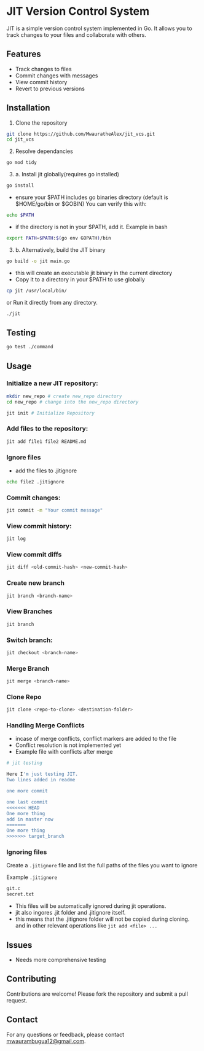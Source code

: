 # JIT Version Control System

JIT is a simple version control system implemented in Go. It allows you to track changes to your files and collaborate with others.

## Features

- Track changes to files
- Commit changes with messages
- View commit history
- Revert to previous versions

## Installation


1. Clone the repository
```bash
git clone https://github.com/MwauratheAlex/jit_vcs.git
cd jit_vcs
```

2. Resolve dependancies
```bash
go mod tidy
```

3. a. Install jit globally(requires go installed)
```bash
go install 
```
- ensure your $PATH includes go binaries directory (default is $HOME/go/bin or $GOBIN)
You can verify this with:
```bash
echo $PATH
```
- if the directory is not in your $PATH, add it. 
Example in bash
```bash
export PATH=$PATH:$(go env GOPATH)/bin
```

3. b. Alternatively, build the JIT binary
```bash
go build -o jit main.go
```

- this will create an executable jit binary in the current directory
 - Copy it to a directory in your $PATH to use globally
```bash
cp jit /usr/local/bin/
```

or Run it directly from any directory.
```bash
./jit
```

## Testing
```bash
go test ./command
```


## Usage

### Initialize a new JIT repository:

```bash
mkdir new_repo # create new_repo directory
cd new_repo # change into the new_repo directory

jit init # Initialize Repository
```

### Add files to the repository:

```bash
jit add file1 file2 README.md
```

### Ignore files
- add the files to .jitignore
```bash
echo file2 .jitignore
```

### Commit changes:

```bash
jit commit -m "Your commit message"
```

### View commit history:

```bash
jit log
```

### View commit diffs

```bash
jit diff <old-commit-hash> <new-commit-hash>
```

### Create new branch

```bash
jit branch <branch-name>
```

### View Branches

```bash
jit branch
```

### Switch branch:

```bash
jit checkout <branch-name>
```

### Merge Branch

```bash
jit merge <branch-name>
```

### Clone Repo
```bash
jit clone <repo-to-clone> <destination-folder>
```

### Handling Merge Conflicts
- incase of merge conflicts, conflict markers are added to the file
- Conflict resolution is not implemented yet
- Example file with conflicts after merge

```bash
# jit testing

Here I'm just testing JIT.
Two lines added in readme

one more commit

one last commit
<<<<<<< HEAD
One more thing
add in master now
=======
One more thing
>>>>>>> target_branch
```

### Ignoring files

Create a ```.jitignore``` file and list the full paths of the files you want to ignore

Example ```.jitignore```

```bash .jitignore
git.c
secret.txt
```

- This files will be automatically ignored during jit operations.
- jit also ingores .jit folder and .jitignore itself.
- this means that the .jitignore folder will not be copied during cloning.
and in other relevant operations like ```jit add <file> ...```


## Issues
- Needs more comprehensive testing


## Contributing

Contributions are welcome! Please fork the repository and submit a pull request.


## Contact

For any questions or feedback, please contact [mwaurambugua12@gmail.com](mailto:mwaurambugua12@gmail.com).
